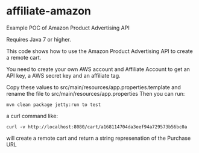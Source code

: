 # affiliate-amazon
Example POC of Amazon Product Advertising API

Requires Java 7 or higher.

This code shows how to use the Amazon Product Advertising API to create a remote cart.

You need to create your own AWS account and Affiliate Account to get an API key, a AWS secret key and an affiliate tag.

Copy these values to src/main/resources/app.properties.template and rename the file to src/main/resources/app.properties
Then you can run:

    mvn clean package jetty:run to test

a curl command like:

    curl -v http://localhost:8080/cart/a168114704da3eef94a729573b56bc0a 

will create a remote cart and return a string represenation of the Purchase URL
